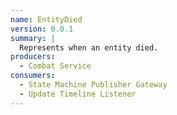```yaml
---
name: EntityDied
version: 0.0.1
summary: |
  Represents when an entity died.
producers:
  - Combat Service
consumers:
  - State Machine Publisher Gateway
  - Update Timeline Listener
---
```


<NodeGraph title="Consumer / Producer Diagram" />
